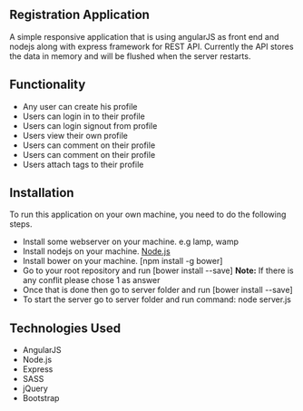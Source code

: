 <h2>Registration Application</h2>
<p>
A simple responsive application that is using angularJS as front end and nodejs along with express framework for REST API.
Currently the API stores the data in memory and will be flushed when the server restarts.
</p>

<h2>Functionality</h2>
<ul>
  <li>Any user can create his profile</li>
  <li>Users can login in to their profile</li>
  <li>Users can login signout from profile</li>
  <li>Users view their own profile</li>
  <li>Users can comment on their profile</li>
  <li>Users can comment on their profile</li>
  <li>Users attach tags to their profile</li>
</ul>

<h2>Installation</h2>

<p>
To run this application on your own machine, you need to do the following steps.
</p>
<ul>
  <li>Install some webserver on your machine. e.g lamp, wamp</li>
  <li>Install nodejs on your machine. <a href="https://nodejs.org/">Node.js</a></li>
  <li>Install bower on your machine. [npm install -g bower]</li>
  <li>Go to your root repository and run [bower install --save] <b>Note:</b> If there is any conflit please chose 1 as answer</li>
  <li>Once that is done then go to server folder and run [bower install --save]</li>
  <li>To start the server go to server folder and run command: node server.js</li>
</ul>

<h2>Technologies Used</h2>
<ul>
  <li>AngularJS</li>
  <li>Node.js</li>
  <li>Express</li>
  <li>SASS</li>
  <li>jQuery</li>
  <li>Bootstrap</li>
</ul>
